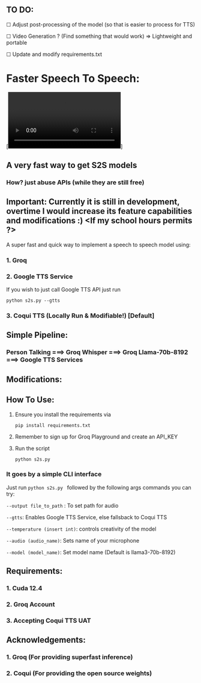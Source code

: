 
## TO DO:

☐ Adjust post-processing of the model (so that is easier to process for TTS)

☐ Video Generation ? (Find something that would work) => Lightweight and portable

☐ Update and modify requirements.txt



# Faster Speech To Speech:

[![Demo Video](https://github.com/harvestingmoon/S2S/blob/master/demo.MOV)]

## A very fast way to get S2S models

### How? just abuse APIs (while they are still free)

## Important: Currently it is still in development, overtime I would increase its feature capabilities and modifications :) <If my school hours permits ?>


A super fast and quick way to implement a speech to speech model using:

### 1. Groq

### 2. Google TTS Service

If you wish to just call Google TTS API just run

```python s2s.py --gtts  ```



### 3. Coqui TTS (Locally Run & Modifiable!) [Default]


## Simple Pipeline:

### Person Talking ===> Groq Whisper ===> Groq Llama-70b-8192 ===> Google TTS Services


## Modifications:



## How To Use:

1. Ensure you install the requirements via 

    ``` pip install requirements.txt ```
2. Remember to sign up for Groq Playground and create an API_KEY

3. Run the script 

    ```python s2s.py ``` 

### It goes by a simple CLI interface

Just run ```python s2s.py ``` followed by the following args commands you can try:


``` --output file_to_path ``` : To set path for audio

``` --gtts ```: Enables Google TTS Service, else fallsback to Coqui TTS

``` --temperature (insert int) ```: controls creativity of the model

``` --audio (audio_name) ```: Sets name of your microphone 

``` --model (model_name) ```: Set model name (Default is llama3-70b-8192)


## Requirements:

### 1. Cuda 12.4 
### 2. Groq Account
### 3. Accepting Coqui TTS UAT



## Acknowledgements:

### 1. Groq (For providing superfast inference)
### 2. Coqui (For providing the open source weights)